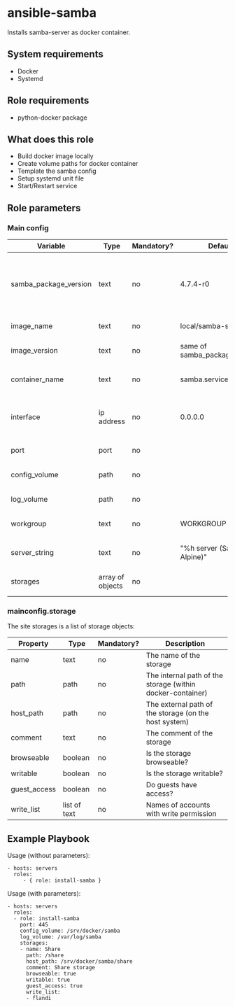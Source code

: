 # ansible-samba

Installs samba-server as docker container.

## System requirements

* Docker
* Systemd

## Role requirements

* python-docker package

## What does this role

* Build docker image locally
* Create volume paths for docker container
* Template the samba config
* Setup systemd unit file
* Start/Restart service

## Role parameters

### Main config

| Variable      | Type | Mandatory? | Default | Description           |
|---------------|------|------------|---------|-----------------------|
| samba_package_version | text | no | 4.7.4-r0 | The current samba package version, look at: [alpine samba package](https://pkgs.alpinelinux.org/packages?name=samba&branch=v3.7) |
| image_name            | text | no | local/samba-server | Docker image name                                                                                                      |
| image_version         | text | no | same of samba_package_version | Docker image version                                                                                        |
| container_name        | text | no | samba.service                 | The name of the docker container                                                                            |
| interface             | ip address | no | 0.0.0.0                 | Mapped network for web-interface ports                                                                      |
| port                  | port       | no | <empty>                 | Default port (TCP): 445                                                                                     |
| config_volume         | path       | no | <empty>                 | Path to config volume                                                                                       |
| log_volume            | path       | no | <empty>                 | Path to log volume                                                                                          |
| workgroup             | text       | no | WORKGROUP               | The default Samba workgroup                                                                                 |
| server_string         | text       | no | "%h server (Samba, Alpine)" | The default Samba server string                                                                         |
| storages              | array of objects | no | <empty array>         | The samba storage configuration                                                                         |

### mainconfig.storage

The site storages is a list of storage objects:

| Property      | Type | Mandatory? | Description           |
|---------------|------|------------|-----------------------|
| name          | text | no         | The name of the storage |
| path          | path | no         | The internal path of the storage (within docker-container) |
| host_path     | path | no         | The external path of the storage (on the host system)      |
| comment       | text | no         | The comment of the storage                                 |
| browseable    | boolean | no      | Is the storage browseable?                                 |
| writable      | boolean | no      | Is the storage writable?                                   |
| guest_access  | boolean | no      | Do guests have access?                                     |
| write_list    | list of text | no | Names of accounts with write permission                    |

## Example Playbook

Usage (without parameters):

    - hosts: servers
      roles:
         - { role: install-samba }

Usage (with parameters):

    - hosts: servers
      roles:
      - role: install-samba
        port: 445
        config_volume: /srv/docker/samba
        log_volume: /var/log/samba
        storages:
        - name: Share
          path: /share
          host_path: /srv/docker/samba/share
          comment: Share storage
          browseable: true
          writable: true
          guest_access: true
          write_list:
          - flandi
